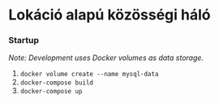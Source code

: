 # Lokáció alapú közösségi háló

### Startup
_Note: Development uses Docker volumes as data storage._
1. `docker volume create --name mysql-data`
2. `docker-compose build`
3. `docker-compose up`
